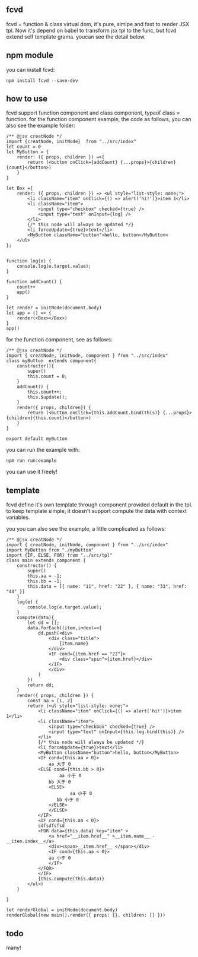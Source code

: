 ## fcvd
fcvd = function & class virtual dom, it's pure, simlpe and fast to render JSX tpl. Now it's depend on babel to transform jsx tpl to the func, but fcvd extend self template grama. youcan see the detail below.

## npm module
you can install fcvd:
```
npm install fcvd --save-dev
```

## how to use

fcvd support function component and class component, typeof class = function.
for the function component example, the code as follows, you can also see the example folder: 
```
/** @jsx creatNode */
import {creatNode, initNode}  from "../src/index"
let count = 0
let MyButton = {
    render: ({ props, children }) =>{
        return (<button onClick={addCount} {...props}>{children}{count}</button>)
    }
}

let Box ={
    render: ({ props, children }) => <ul style="list-style: none;">
        <li className="item" onClick={() => alert('hi!')}>item 1</li>
        <li className="item">
            <input type="checkbox" checked={true} />
            <input type="text" onInput={log} />
        </li>
        {/* this node will always be updated */}
        <li forceUpdate={true}>text</li>
        <MyButton className="button">hello, button</MyButton>
    </ul>
};


function log(e) {
    console.log(e.target.value);
}

function addCount() {
    count++
    app()
}

let render = initNode(document.body)
let app = () => {
    render(<Box></Box>)
}
app()

```

for the function component, see as follows:
```
/** @jsx creatNode */
import { creatNode, initNode, component } from "../src/index"
class myButton  extends component{
    constructor(){
        super()
        this.count = 0;
    }
    addCount() {
        this.count++;
        this.$update();
    }
    render({ props, children}) {
        return (<button onClick={this.addCount.bind(this)} {...props}>{children}{this.count}</button>)
    }
}

export default myButton
```

you can run the example with:
```
npm run run:example
```
you can use it freely!

## template
fcvd define it's own template through  component provided default in the tpl. to keep template simple, it doesn't support compute the data with context variables.

you you can also see the example, a little complicated as follows:
```
/** @jsx creatNode */
import { creatNode, initNode, component } from "../src/index"
import MyButton from "./myButton"
import {IF, ELSE, FOR} from "../src/tpl"
class main extends component {
    constructor() {
        super()
        this.aa = -1;
        this.bb = -1;
        this.data = [{ name: "11", href: "22" }, { name: "33", href: "44" }]
    }
    log(e) {
        console.log(e.target.value);
    }
    compute(data){
        let dd = [];
        data.forEach((item,index)=>{
            dd.push(<div>
                <div class="title">
                    {item.name}
                </div>
                <IF cond={item.href == "22"}>
                    <div class="spin">{item.href}</div>
                </IF>
                </div>
            )
        })
        return dd;
    }
    render({ props, children }) {
        const aa = [1, 2]
        return (<ul style="list-style: none;">
            <li className="item" onClick={() => alert('hi!')}>item 1</li>
            <li className="item">
                <input type="checkbox" checked={true} />
                <input type="text" onInput={this.log.bind(this)} />
            </li>
            {/* this node will always be updated */}
            <li forceUpdate={true}>text</li>
            <MyButton className="button">hello, button</MyButton>
            <IF cond={this.aa > 0}>
                aa 大于 0
            <ELSE cond={this.bb > 0}>
                    aa 小于 0
                bb 大于 0
                <ELSE>
                        aa 小于 0
                   bb 小于 0
                </ELSE>
                </ELSE>
            </IF>
            <IF cond={this.aa < 0}>
            sdfsdfsfsd
            <FOR data={this.data} key="item" >
                <a href="__item.href__" >__item.name__ -  __item.index__</a>
                <div><span>__item.href__ </span></div>
                <IF cond={this.aa < 0}>
                aa 小于 0
                </IF>
            </FOR>
            </IF>
            {this.compute(this.data)}
        </ul>)
    }

}

let renderGlobal = initNode(document.body)
renderGlobal(new main().render({ props: {}, children: [] }))

```
## todo
many!